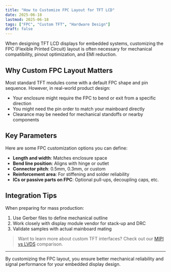 ```yaml
---
title: "How to Customize FPC Layout for TFT LCD"
date: 2025-06-18
lastmod: 2025-06-18
tags: ["FPC", "Custom TFT", "Hardware Design"]
draft: false
---
```


When designing TFT LCD displays for embedded systems, customizing the FPC (Flexible Printed Circuit) layout is often necessary for mechanical compatibility, pinout optimization, and EMI reduction.

## Why Custom FPC Layout Matters

Most standard TFT modules come with a default FPC shape and pin sequence. However, in real-world product design:

- Your enclosure might require the FPC to bend or exit from a specific direction
- You might need the pin order to match your mainboard directly
- Clearance may be needed for mechanical standoffs or nearby components

## Key Parameters

Here are some FPC customization options you can define:

- **Length and width**: Matches enclosure space
- **Bend line position**: Aligns with hinge or outlet
- **Connector pitch**: 0.5mm, 0.3mm, or custom
- **Reinforcement area**: For stiffening and solder reliability
- **ICs or passive parts on FPC**: Optional pull-ups, decoupling caps, etc.

## Integration Tips

When preparing for mass production:

1. Use Gerber files to define mechanical outline
2. Work closely with display module vendor for stack-up and DRC
3. Validate samples with actual mainboard mating

> Want to learn more about custom TFT interfaces? Check out our [MIPI vs LVDS](/interface/mipi-vs-lvds/) comparison.

---

By customizing the FPC layout, you ensure better mechanical reliability and signal performance for your embedded display design.